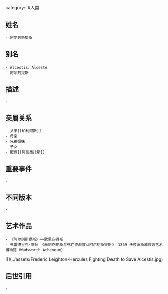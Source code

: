 category:: #人类
## 姓名
	- 阿尔刻斯提斯
## 别名
	- Alcestis，Alceste
	- 阿尔刻提斯
## 描述
	-
## 亲属关系
	- 父亲[[珀利阿斯]]
	- 母亲
	- 兄弟姐妹
	- 子女
	- 配偶[[阿德墨托斯]]
## 重要事件
	-
## 不同版本
	-
## 艺术作品
	- 《阿尔刻斯提斯》——欧里庇得斯
	- 弗雷德里克·莱顿 《赫剌克勒斯与死亡作战救回阿尔刻斯提斯》 1869 沃兹沃斯雅典娜艺术博物馆（Wadsworth Atheneum）
 ![](../assets/Frederic Leighton-Hercules Fighting Death to Save Alcestis.jpg)
## 后世引用
	-
